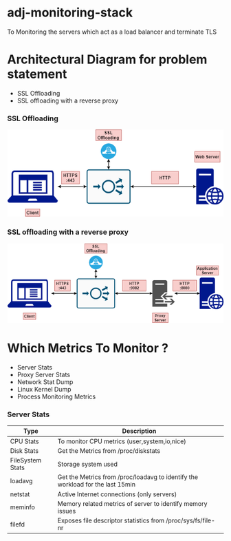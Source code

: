 # adj-monitoring-stack
To Monitoring the servers which act as a load balancer and terminate TLS

# Architectural Diagram for problem statement
- SSL Offloading
- SSL offloading with a reverse proxy

### SSL Offloading
![with out proxy](/images/Architecture_Solution_Diagram_without_proxy.png)

### SSL offloading with a reverse proxy
![with proxy](/images/Architecture_Solution_Diagram.png)

# Which Metrics To Monitor ?

* Server Stats
* Proxy Server Stats
* Network Stat Dump
* Linux Kernel Dump
* Process Monitoring Metrics

### Server Stats

 Type | Description
------------ | -------------
CPU Stats    | To monitor CPU metrics (user,system,io,nice)
Disk Stats	 | Get the Metrics from /proc/diskstats
FileSystem Stats | Storage system used
loadavg 	 | Get the Metrics from /proc/loadavg to identify the workload for the last 15min
netstat	 | Active Internet connections (only servers)
meminfo 	 | Memory related metrics of server to identify memory issues
filefd	 | Exposes file descriptor statistics from /proc/sys/fs/file-nr 

